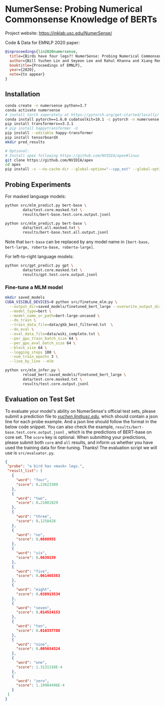 # NumerSense: Probing Numerical Commonsense Knowledge of BERTs


Project website: https://inklab.usc.edu/NumerSense/

Code & Data for EMNLP 2020 paper:

```bibtex
@inproceedings{lin2020numersense,
  title={Birds have four legs?! NumerSense: Probing Numerical Commonsense Knowledge of Pre-trained Language Models},
  author={Bill Yuchen Lin and Seyeon Lee and Rahul Khanna and Xiang Ren}, 
  booktitle={Proceedings of EMNLP},
  year={2020},
  note={to appear}
}
```

## Installation 

```bash
conda create -n numersense python=3.7
conda activate numersense
# install torch seperately at https://pytorch.org/get-started/locally/ if needed
conda install pytorch==1.6.0 cudatoolkit=10.1 -c pytorch -n numersense
pip install transformers==3.3.1
# pip install happytransformer -U
pip install --editable happy-transformer
pip install tensorboardX
mkdir pred_results

# Optional:
# Install apex following https://github.com/NVIDIA/apex#linux
git clone https://github.com/NVIDIA/apex
cd apex
pip install -v --no-cache-dir --global-option="--cpp_ext" --global-option="--cuda_ext" ./
```

## Probing Experiments 

For masked language models:
```bash
python src/mlm_predict.py bert-base \
        data/test.core.masked.txt \
        results/bert-base.test.core.output.jsonl

python src/mlm_predict.py bert-base \
        data/test.all.masked.txt \
        results/bert-base.test.all.output.jsonl
```

Note that `bert-base` can be replaced by any model name in `[bert-base, bert-large, roberta-base, roberta-large]`.

For left-to-right language models:
```bash
python src/gpt_predict.py gpt \
        data/test.core.masked.txt \
        results/gpt.test.core.output.jsonl 
```

### Fine-tune a MLM model 
```bash
mkdir saved_models
CUDA_VISIBLE_DEVICES=0 python src/finetune_mlm.py \
  --output_dir=saved_models/finetuned_bert_large --overwrite_output_dir \
  --model_type=bert \
  --model_name_or_path=bert-large-uncased \
  --do_train \
  --train_data_file=data/gkb_best_filtered.txt  \
  --do_eval \
  --eval_data_file=data/wiki_complete.txt \
  --per_gpu_train_batch_size 64 \
  --per_gpu_eval_batch_size 64 \
  --block_size 64 \
  --logging_steps 100 \
  --num_train_epochs 3 \
  --line_by_line --mlm 
```

```bash 
python src/mlm_infer.py \
        reload_bert:saved_models/finetuned_bert_large \
        data/test.core.masked.txt \
        results/test.core.output.jsonl
```

## Evaluation on Test Set

To evaluate your model's ability on NumerSense's official test sets,
please submit a prediction file to *yuchen.lin@usc.edu*, which should contain a json line for each probe example. And a json line should follow the format in the below code snippet. You can also check the example, `results/bert-base.test.core.output.jsonl` , which is the predictions of BERT-base on core set.
The `score` key is optional.
When submitting your predictions, please submit both `core` and `all` results, and inform us whether you have used the training data for fine-tuning. Thanks!
The evaluation script we will use is `src/evaluator.py`.
 ```json
{
  "probe": "a bird has <mask> legs.",
  "result_list": [
    {
      "word": "four",
      "score": 0.23623309
    },
    {
      "word": "two",
      "score": 0.21001829
    },
    {
      "word": "three",
      "score": 0.1258428
    },
    {
      "word": "no",
      "score": 0.0688955
    },
    {
      "word": "six",
      "score": 0.0639159
    },
    {
      "word": "five",
      "score": 0.061465383
    },
    {
      "word": "eight",
      "score": 0.038915534
    },
    {
      "word": "seven",
      "score": 0.014524153
    },
    {
      "word": "ten",
      "score": 0.010337788
    },
    {
      "word": "nine",
      "score": 0.005654324
    },
    {
      "word": "one",
      "score": 1.3131318E-4
    },
    {
      "word": "zero",
      "score": 1.10984496E-4
    }
  ]
}
 ```
